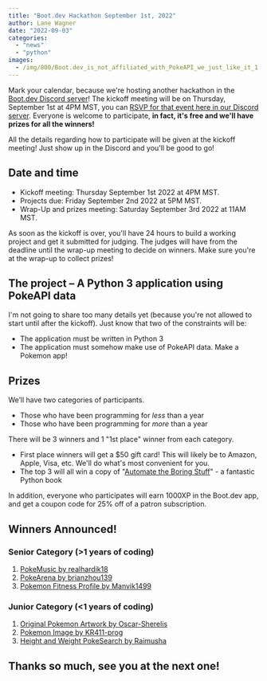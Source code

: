 ```yaml
---
title: "Boot.dev Hackathon September 1st, 2022"
author: Lane Wagner
date: "2022-09-03"
categories:
  - "news"
  - "python"
images:
  - /img/800/Boot.dev_is_not_affiliated_with_PokeAPI_we_just_like_it_1.png.webp
---
```


Mark your calendar, because we're hosting another hackathon in the [Boot.dev Discord server](https://discord.gg/EEkFwbv)! The kickoff meeting will be on Thursday, September 1st at 4PM MST, you can [RSVP for that event here in our Discord server](https://discord.gg/7yQk62cZG9?event=1007370275777683466). Everyone is welcome to participate, **in fact, it's free and we'll have prizes for all the winners!**

All the details regarding how to participate will be given at the kickoff meeting! Just show up in the Discord and you'll be good to go!

## Date and time

* Kickoff meeting: Thursday September 1st 2022 at 4PM MST.
* Projects due: Friday September 2nd 2022 at 5PM MST.
* Wrap-Up and prizes meeting: Saturday September 3rd 2022 at 11AM MST.

As soon as the kickoff is over, you'll have 24 hours to build a working project and get it submitted for judging. The judges will have from the deadline until the wrap-up meeting to decide on winners. Make sure you're at the wrap-up to collect prizes!

## The project – A Python 3 application using PokeAPI data

I'm not going to share too many details yet (because you're not allowed to start until after the kickoff). Just know that two of the constraints will be:

* The application must be written in Python 3
* The application must somehow make use of PokeAPI data. Make a Pokemon app!

## Prizes

We’ll have two categories of participants.

* Those who have been programming for *less* than a year
* Those who have been programming for *more* than a year

There will be 3 winners and 1 "1st place" winner from each category.

* First place winners will get a $50 gift card! This will likely be to Amazon, Apple, Visa, etc. We'll do what's most convenient for you.
* The top 3 will all win a copy of "[Automate the Boring Stuff](https://automatetheboringstuff.com/)" - a fantastic Python book

In addition, everyone who participates will earn 1000XP in the Boot.dev app, and get a coupon code for 25% off of a patron subscription.

## Winners Announced!

### Senior Category (>1 years of coding)

1. [PokeMusic by realhardik18](https://github.com/realhardik18/PokeMusic)
2. [PokeArena by brianzhou139](https://github.com/brianzhou139/PokeArena)
3. [Pokemon Fitness Profile by Manvik1499](https://github.com/Manvik1499/PokemonProject)

### Junior Category (<1 years of coding)

1. [Original Pokemon Artwork by Oscar-Sherelis](https://github.com/Oscar-Sherelis/Python-pokemon-artwork-image)
2. [Pokemon Image by KR411-prog](https://github.com/KR411-prog/pokemonimage)
3. [Height and Weight PokeSearch by Raimusha](https://github.com/Raimusha/hackathonTristin)

## Thanks so much, see you at the next one!
